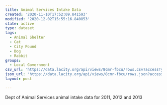 ```yaml
---
title: Animal Services Intake Data
created: '2020-11-10T17:52:09.841593'
modified: '2020-12-02T15:55:16.840853'
state: active
type: dataset
tags:
  - Animal Shelter
  - Cat
  - City Pound
  - Dog
  - Rabbit
groups:
  - Local Government
csv_url: 'https://data.lacity.org/api/views/8cmr-fbcu/rows.csv?accessType=DOWNLOAD'
json_url: 'https://data.lacity.org/api/views/8cmr-fbcu/rows.json?accessType=DOWNLOAD'
layout: post

---
```

Dept of Animal Services animal intake data for 2011, 2012 and 2013
